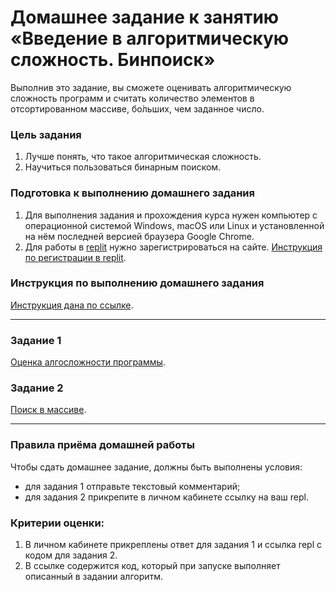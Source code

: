 # Домашнее задание к занятию «Введение в алгоритмическую сложность. Бинпоиск»

Выполнив это задание, вы сможете оценивать алгоритмическую сложность программ и считать количество элементов в отсортированном массиве, бо́льших, чем заданное число.

### Цель задания

1. Лучше понять, что такое алгоритмическая сложность.
2. Научиться пользоваться бинарным поиском.

### Подготовка к выполнению домашнего задания

1. Для выполнения задания и прохождения курса нужен компьютер с операционной системой Windows, macOS или Linux и установленной на нём последней версией браузера Google Chrome.
2. Для работы в [replit](https://repl.it/) нужно зарегистрироваться на сайте. [Инструкция по регистрации в replit](https://github.com/netology-code/cpps-homeworks/tree/main/common/replit).

### Инструкция по выполнению домашнего задания

[Инструкция дана по ссылке](https://github.com/netology-code/algocpp-homeworks/tree/main/common).

------

### Задание 1

[Оценка алгосложности программы](01).

### Задание 2

[Поиск в массиве](02).

------

### Правила приёма домашней работы

Чтобы сдать домашнее задание, должны быть выполнены условия:

- для задания 1 отправьте текстовый комментарий;
- для задания 2 прикрепите в личном кабинете ссылку на ваш repl.

### Критерии оценки:

1. В личном кабинете прикреплены ответ для задания 1 и ссылка repl с кодом для задания 2.
3. В ссылке содержится код, который при запуске выполняет описанный в задании алгоритм.

